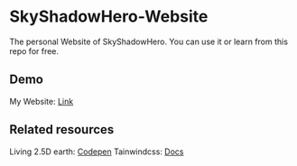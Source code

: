 # SkyShadowHero-Website
The personal Website of SkyShadowHero.
You can use it or learn from this repo for free.
## Demo
My Website: [Link](www.skyshadow.fun)
## Related resources
Living 2.5D earth: [Codepen](https://codepen.io/ferronsays/pen/AwgQVG)
Tainwindcss: [Docs](https://tailwindcss.com/)
 
